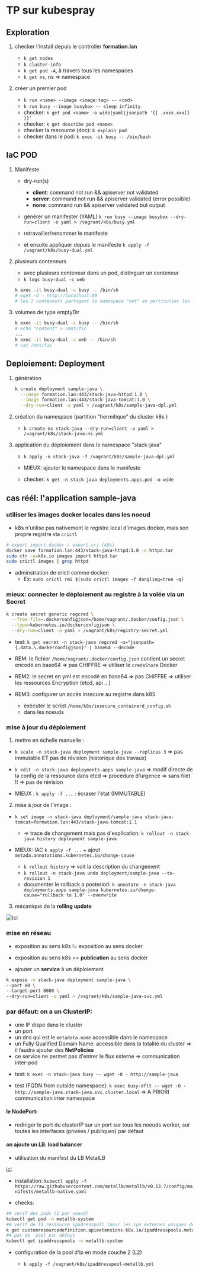 # TP sur kubespray

## Exploration

1. checker l'install depuis le controller **formation.lan**
   * `k get nodes`
   * `k cluster-info`
   * `k get pod -A`, à travers tous les namespaces
   * `k get ns`, ns => namespace

2. créer un premier pod
   * `k run <name> --image <image:tag> -- <cmd>`
   * `k run busy --image busybox -- sleep infinity`
   * checker: `k get pod <name> -o wide|yaml|jsonpath '{{ .xxxx.xxx[] }}'`
   * checker: `k get describe pod <name>`
   * checker la ressource (doc): `k explain pod`
   * checker dans le pod: `k exec -it busy -- /bin/bash`

## IaC POD

1. Manifeste

   * dry-run(s)
     + **client**: command not run && apiserver not validated
     + **server**: command not run && apiserver validated (error possible)
     + **none**: command run && apiserver validated but output

   * générer un manifester (YAML) `k run busy --image busybox --dry-run=client -o yaml > /vagrant/k8s/busy.yml`
   * retravailler/renommer le manifeste 
   * et ensuite appliquer depuis le manifeste `k apply -f /vagrant/k8s/busy-dual.yml`

2. plusieurs conteneurs

   * avec plusieurs conteneur dans un pod, distinguer un conteneur
   * `k logs busy-dual -c web`
   ```bash
   k exec -it busy-dual -c busy -- /bin/sh
   # wget -O - http://localhost:80
   # les 2 conteneurs partagent le namespace "net" en particulier les ports
   ```
   

3. volumes de type emptyDir
   
   ```bash
   k exec -it busy-dual -c busy -- /bin/sh
   # echo "content" > /mnt/fic
   ...
   k exec -it busy-dual -c web -- /bin/sh
   # cat /mnt/fic
   ```

## Deploiement: Deployment

1. génération

   ```bash
   k create deployment sample-java \
     --image formation.lan:443/stack-java-httpd:1.0 \
     --image formation.lan:443/stack-java-tomcat:1.0 \
     --dry-run=client -o yaml > /vagrant/k8s/sample-java-dpl.yml
   ```

2. création du namespace (partition "hermitique" du cluster k8s )

   * `k create ns stack-java --dry-run=client -o yaml > /vagrant/k8s/stack-java-ns.yml`

3. application du déploiement dans le namespace "stack-java"
   * `k apply -n stack-java -f /vagrant/k8s/sample-java-dpl.yml`
   * MIEUX: ajouter le namespace dans le manifeste

   * checker: `k get -n stack-java deployments.apps,pod -o wide`

## cas réél: l'application sample-java

### utiliser les images docker locales dans les noeud

* k8s n'utilise pas nativement le registre local d'images docker, 
  mais son propre registre via `crictl`

```bash
# export import docker / export cri (k8s)
docker save formation.lan:443/stack-java-httpd:1.0 -o httpd.tar
sudo ctr -n=k8s.io images import httpd.tar
sudo crictl images | grep httpd
```

* adminstration de crictl comme docker: 
  + Ex: `sudo crictl rmi $(sudo crictl images -f dangling=true -q)`

### mieux: connecter le déploiement au registre à la volée via un Secret

```bash
k create secret generic regcred \
  --from-file=.dockerconfigjson=/home/vagrant/.docker/config.json \
  --type=kubernetes.io/dockerconfigjson \
  --dry-run=client -o yaml > /vagrant/k8s/registry-secret.yml
```

* test: `k get secret -n stack-java regcred -o="jsonpath={.data.\.dockerconfigjson}" | base64 --decode`

* REM: le fichier `/home/vagrant/.docker/config.json` contient un secret encodé en base64 => pas CHIFFRE
  => utiliser le `credsStore` Docker
* REM2: le secret en yml est encodé en base64 => pas CHIFFRE
  => utiliser les ressources Encryption (etcd, api ...)

* REM3: configurer un accès insecure au registre dans k8S
  + exécuter le script `/home/k8s/insecure_containerd_config.sh`
  + dans les noeuds

### mise à jour du déploiement

1. mettre en échelle manuelle : 

* `k scale -n stack-java deployment sample-java --replicas 3`
  => pas immutable ET pas de révision (historique des travaux)

* `k edit -n stack-java deployments.apps sample-java`
  => modif directe de la config de la ressource dans etcd
  => procédure d'urgence
  => sans filet !!
  => pas de révision

* MIEUX : `k apply -f ...` : écraser l'état (IMMUTABLE)

2. mise à jour de l'image : 

* `k set image -n stack-java deployment/sample-java stack-java-tomcat=formation.lan:443/stack-java-tomcat:1.1`
  + => trace de changement mais pas d'explication: `k rollout -n stack-java history deployment sample-java`

* MIEUX: IAC `k apply -f ...` + ajout `metada.annotations.kubernetes.io/change-cause`
  + `k rollout history` => voit la description du changement
  + `k rollout -n stack-java undo deployment/sample-java --to-revision 1`
  + documenter le rollback a posteriori: `k annotate -n stack-java deployments.apps sample-java kubernetes.io/change-cause="rollback to 1.0" --overwrite`
  
3. mécanique de la **rolling update**

![ici](./schema.png)    

### mise en réseau

* exposition au sens k8s != exposition au sens docker
* exposition au sens k8s == **publication** au sens docker

* ajouter un **service** à un déploiement

```bash
k expose -n stack-java deployment sample-java \
--port 80 \
--target-port 8080 \
--dry-run=client -o yaml > /vagrant/k8s/sample-java-svc.yml
```

### par défaut: on a un **ClusterIP**: 
  + une IP dispo dans le cluster
  + un port
  + un dns qui est le `metadata.name` accessible dans le namespace
  + un Fully Qualified Domain Name: accessible dans la totalité du cluster => il faudra ajouter des **NetPolicies**
  + ce service ne permet pas d'entrer le flux externe => communication inter-pod

* test: `k exec -n stack-java busy -- wget -O - http://sample-java`


* test (FQDN from outside namespace): `k exec busy-dflt -- wget -O - http://sample-java.stack-java.svc.cluster.local`
  => A PRIORI communication inter namespace

#### le NodePort: 

* rediriger le port du clusterIP sur un port sur tous les noeuds worker, sur toutes les interfaces (privées / publiques) par défaut

#### on ajoute un LB: load balancer

* utilisation du manifest du LB MetalLB

[ici](https://github.com/metallb/metallb)

* installation: `kubectl apply -f https://raw.githubusercontent.com/metallb/metallb/v0.13.7/config/manifests/metallb-native.yaml`

* checks:

```bash
## vérif des pods (1 par noeud)
kubectl get pod -n metallb-system
## vérif de la ressource ipadresspoll (pour les ips externes uniques de nos déploiements)
k get customresourcedefinition.apiextensions.k8s.io/ipaddresspools.metallb.io -n metallb-system
## pas de  pool par défaut
kubectl get ipaddresspools -n metallb-system
```

* configuration de la pool d'ip en mode couche 2 (L2)

  + `k apply -f /vagrant/k8s/ipaddresspool-metallb.yml`







